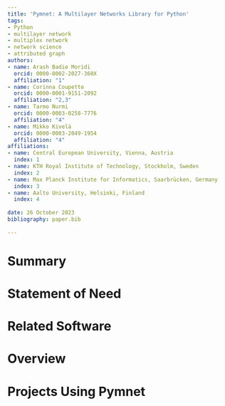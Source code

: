 ```yaml
---
title: 'Pymnet: A Multilayer Networks Library for Python'
tags:
- Python
- multilayer network
- multiplex network
- network science
- attributed graph
authors:
- name: Arash Badie Moridi
  orcid: 0000-0002-2027-360X
  affiliation: "1"
- name: Corinna Coupette
  orcid: 0000-0001-9151-2092
  affiliation: "2,3"
- name: Tarmo Nurmi
  orcid: 0000-0003-0258-7776
  affiliation: "4"
- name: Mikko Kivelä
  orcid: 0000-0003-2049-1954
  affiliation: "4" 
affiliations:
- name: Central European University, Vienna, Austria
  index: 1
- name: KTH Royal Institute of Technology, Stockholm, Sweden
  index: 2
- name: Max Planck Institute for Informatics, Saarbrücken, Germany
  index: 3
- name: Aalto University, Helsinki, Finland
  index: 4
  
date: 26 October 2023
bibliography: paper.bib
 
---
```


# Summary

# Statement of Need

# Related Software

# Overview

# Projects Using Pymnet